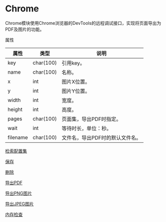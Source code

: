 # Chrome

Chrome模块使用Chrome浏览器的DevTools的远程调试接口，实现将页面导出为PDF及图片的功能。

属性

|属性|类型|说明|
|---|---|---|
|key|char(100)|引用key。|
|name|char(100)|名称。|
|x|int|图片X位置。|
|y|int|图片Y位置。|
|width|int|宽度。|
|height|int|高度。|
|pages|char(100)|页面集，导出PDF时指定。|
|wait|int|等待时长，单位：秒。|
|filename|char(100)|文件名，导出PDF时的默认文件名。|

[检索配置集](doc/query.md)

[保存](doc/save.md)

[删除](doc/delete.md)

[导出PDF](doc/pdf.md)

[导出PNG图片](doc/png.md)

[导出JPEG图片](doc/jpg.md)

[内存检查](doc/memory.md)